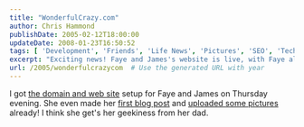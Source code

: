 ```yaml
---
title: "WonderfulCrazy.com"
author: Chris Hammond
publishDate: 2005-02-12T18:00:00
updateDate: 2008-01-23T16:50:52
tags: [ 'Development', 'Friends', 'Life News', 'Pictures', 'SEO', 'Technology' ]
excerpt: "Exciting news! Faye and James's website is live, with Faye already making her first blog post and sharing photos. Stay tuned for more geeky updates!"
url: /2005/wonderfulcrazycom  # Use the generated URL with year
---
```

I got <A href="https://www.wonderfulcrazy.com/">the domain and web site</A> setup for Faye and James on Thursday evening. She even made her <A href="https://www.wonderfulcrazy.com/blogs/fayes_blog/archive/2005/02/12/34.aspx">first blog post</A> and <A href="https://www.wonderfulcrazy.com/photos/">uploaded some pictures</A> already! I think she get's her geekiness from her dad.

